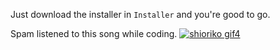 Just download the installer in `Installer` and you're good to go.

Spam listened to this song while coding.
<a href="https://www.youtube.com/watch?v=BctS652B2-g" target="_blank">
![shioriko gif4](https://user-images.githubusercontent.com/95230510/232323536-810c0753-f2fb-4dbf-8b19-ab5385d72af5.gif)
</a>
